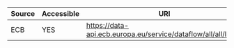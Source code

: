 | Source | Accessible | URI                                                            | DurationInMillis | ErrorMessage |
|--------|------------|----------------------------------------------------------------|------------------|--------------|
| ECB    | YES        | https://data-api.ecb.europa.eu/service/dataflow/all/all/latest | 726              |              |
